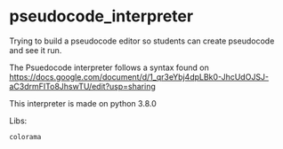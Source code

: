 # pseudocode_interpreter
Trying to build a pseudocode editor so students can create pseudocode and see it run.

The Psuedocode interpreter follows a syntax found on https://docs.google.com/document/d/1_qr3eYbj4dpLBk0-JhcUdOJSJ-aC3drmFITo8JhswTU/edit?usp=sharing

This interpreter is made on python 3.8.0

Libs:
```
colorama
```

